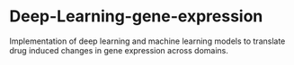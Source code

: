 # Deep-Learning-gene-expression
Implementation of deep learning and machine learning models to translate drug induced changes in gene expression across domains. 
